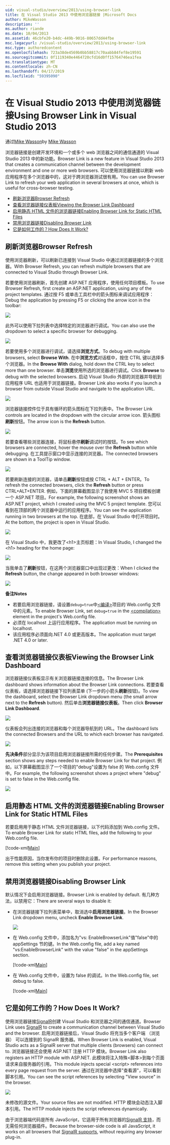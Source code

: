```yaml
---
uid: visual-studio/overview/2013/using-browser-link
title: 在 Visual Studio 2013 中使用浏览器链接 |Microsoft Docs
author: MikeWasson
description: ''
ms.author: riande
ms.date: 10/04/2013
ms.assetid: 46cbfe20-b4dc-449b-9016-80657dd44fbe
msc.legacyurl: /visual-studio/overview/2013/using-browser-link
msc.type: authoredcontent
ms.openlocfilehash: 723a38de4569b0bb58817c70aabb84fef8e19591
ms.sourcegitcommit: 0f1119340e4464720cfd16d0ff15764746ea1fea
ms.translationtype: MT
ms.contentlocale: zh-CN
ms.lasthandoff: 04/17/2019
ms.locfileid: "59395090"
---
```

# <a name="using-browser-link-in-visual-studio-2013"></a><span data-ttu-id="cfc6c-102">在 Visual Studio 2013 中使用浏览器链接</span><span class="sxs-lookup"><span data-stu-id="cfc6c-102">Using Browser Link in Visual Studio 2013</span></span>

<span data-ttu-id="cfc6c-103">通过[Mike Wasson](https://github.com/MikeWasson)</span><span class="sxs-lookup"><span data-stu-id="cfc6c-103">by [Mike Wasson](https://github.com/MikeWasson)</span></span>

<span data-ttu-id="cfc6c-104">浏览器链接是创建开发环境和一个或多个 web 浏览器之间的通信通道的 Visual Studio 2013 中的新功能。</span><span class="sxs-lookup"><span data-stu-id="cfc6c-104">Browser Link is a new feature in Visual Studio 2013 that creates a communication channel between the development environment and one or more web browsers.</span></span> <span data-ttu-id="cfc6c-105">可以使用浏览器链接以刷新 web 应用程序在多个浏览器中的，这对于跨浏览器测试很有用。</span><span class="sxs-lookup"><span data-stu-id="cfc6c-105">You can use Browser Link to refresh your web application in several browsers at once, which is useful for cross-browser testing.</span></span>

- [<span data-ttu-id="cfc6c-106">刷新浏览器</span><span class="sxs-lookup"><span data-stu-id="cfc6c-106">Browser Refresh</span></span>](#browser-refresh)
- [<span data-ttu-id="cfc6c-107">查看浏览器链接仪表板</span><span class="sxs-lookup"><span data-stu-id="cfc6c-107">Viewing the Browser Link Dashboard</span></span>](#dashboard)
- [<span data-ttu-id="cfc6c-108">启用静态 HTML 文件的浏览器链接</span><span class="sxs-lookup"><span data-stu-id="cfc6c-108">Enabling Browser Link for Static HTML Files</span></span>](#static-html)
- [<span data-ttu-id="cfc6c-109">禁用浏览器链接</span><span class="sxs-lookup"><span data-stu-id="cfc6c-109">Disabling Browser Link</span></span>](#disabling)
- [<span data-ttu-id="cfc6c-110">它是如何工作的？</span><span class="sxs-lookup"><span data-stu-id="cfc6c-110">How Does It Work?</span></span>](#how-it-works)

<a id="browser-refresh"></a>
## <a name="browser-refresh"></a><span data-ttu-id="cfc6c-111">刷新浏览器</span><span class="sxs-lookup"><span data-stu-id="cfc6c-111">Browser Refresh</span></span>

<span data-ttu-id="cfc6c-112">使用浏览器刷新，可以刷新已连接到 Visual Studio 中通过浏览器链接的多个浏览器。</span><span class="sxs-lookup"><span data-stu-id="cfc6c-112">With Browser Refresh, you can refresh multiple browsers that are connected to Visual Studio through Browser Link.</span></span>

<span data-ttu-id="cfc6c-113">若要使用浏览器刷新，首先创建 ASP.NET 应用程序，使用任何项目模板。</span><span class="sxs-lookup"><span data-stu-id="cfc6c-113">To use Browser Refresh, first create an ASP.NET application, using any of the project templates.</span></span> <span data-ttu-id="cfc6c-114">通过按 F5 或单击工具栏中的箭头图标来调试应用程序：</span><span class="sxs-lookup"><span data-stu-id="cfc6c-114">Debug the application by pressing F5 or clicking the arrow icon in the toolbar:</span></span>

![](using-browser-link/_static/image1.png)

<span data-ttu-id="cfc6c-115">此外可以使用下拉列表中选择特定的浏览器进行调试。</span><span class="sxs-lookup"><span data-stu-id="cfc6c-115">You can also use the dropdown to select a specific browser for debugging.</span></span>

![](using-browser-link/_static/image2.png)

<span data-ttu-id="cfc6c-116">若要使用多个浏览器进行调试，请选择**浏览方式**。</span><span class="sxs-lookup"><span data-stu-id="cfc6c-116">To debug with multiple browsers, select **Browse With**.</span></span> <span data-ttu-id="cfc6c-117">在中**浏览方式**对话框中，按住 CTRL 键以选择多个浏览器。</span><span class="sxs-lookup"><span data-stu-id="cfc6c-117">In the **Browse With** dialog, hold down the CTRL key to select more than one browser.</span></span> <span data-ttu-id="cfc6c-118">单击**浏览**使用所选的浏览器进行调试。</span><span class="sxs-lookup"><span data-stu-id="cfc6c-118">Click **Browse** to debug with the selected browsers.</span></span> <span data-ttu-id="cfc6c-119">启动 Visual Studio 外部的浏览器并导航到应用程序 URL 也适用于浏览器链接。</span><span class="sxs-lookup"><span data-stu-id="cfc6c-119">Browser Link also works if you launch a browser from outside Visual Studio and navigate to the application URL.</span></span>

![](using-browser-link/_static/image3.png)

<span data-ttu-id="cfc6c-120">浏览器链接控件位于具有循环的箭头图标在下拉列表中。</span><span class="sxs-lookup"><span data-stu-id="cfc6c-120">The Browser Link controls are located in the dropdown with the circular arrow icon.</span></span> <span data-ttu-id="cfc6c-121">箭头图标**刷新**按钮。</span><span class="sxs-lookup"><span data-stu-id="cfc6c-121">The arrow icon is the **Refresh** button.</span></span>

![](using-browser-link/_static/image4.png)

<span data-ttu-id="cfc6c-122">若要查看哪些浏览器连接，将鼠标悬停**刷新**调试时的按钮。</span><span class="sxs-lookup"><span data-stu-id="cfc6c-122">To see which browsers are connected, hover the mouse over the **Refresh** button while debugging.</span></span> <span data-ttu-id="cfc6c-123">在工具提示窗口中显示连接的浏览器。</span><span class="sxs-lookup"><span data-stu-id="cfc6c-123">The connected browsers are shown in a ToolTip window.</span></span>

![](using-browser-link/_static/image5.png)

<span data-ttu-id="cfc6c-124">若要刷新连接的浏览器，请单击**刷新**按钮或按 CTRL + ALT + ENTER。</span><span class="sxs-lookup"><span data-stu-id="cfc6c-124">To refresh the connected browsers, click the **Refresh** button or press CTRL+ALT+ENTER.</span></span> <span data-ttu-id="cfc6c-125">例如，下面的屏幕截图显示了我使用 MVC 5 项目模板创建一个 ASP.NET 项目。</span><span class="sxs-lookup"><span data-stu-id="cfc6c-125">For example, the following screenshot shows an ASP.NET project, which I created using the MVC 5 project template.</span></span> <span data-ttu-id="cfc6c-126">您可以看到在顶部的两个浏览器中运行的应用程序。</span><span class="sxs-lookup"><span data-stu-id="cfc6c-126">You can see the application running in two browsers at the top.</span></span> <span data-ttu-id="cfc6c-127">在底部，在 Visual Studio 中打开项目时。</span><span class="sxs-lookup"><span data-stu-id="cfc6c-127">At the bottom, the project is open in Visual Studio.</span></span>

![](using-browser-link/_static/image6.png)

<span data-ttu-id="cfc6c-128">在 Visual Studio 中，我更改了&lt;h1&gt;主页标题：</span><span class="sxs-lookup"><span data-stu-id="cfc6c-128">In Visual Studio, I changed the &lt;h1&gt; heading for the home page:</span></span>

![](using-browser-link/_static/image7.png)

<span data-ttu-id="cfc6c-129">当我单击了**刷新**按钮，在这两个浏览器窗口中出现过更改：</span><span class="sxs-lookup"><span data-stu-id="cfc6c-129">When I clicked the **Refresh** button, the change appeared in both browser windows:</span></span>

![](using-browser-link/_static/image8.png)

<span data-ttu-id="cfc6c-130">**备注**</span><span class="sxs-lookup"><span data-stu-id="cfc6c-130">**Notes**</span></span>

- <span data-ttu-id="cfc6c-131">若要启用浏览器链接，请设置`debug=true`中[&lt;编译&gt;](https://msdn.microsoft.com/library/s10awwz0(v=vs.85).aspx)项目的 Web.config 文件中的元素。</span><span class="sxs-lookup"><span data-stu-id="cfc6c-131">To enable Browser Link, set `debug=true` in the [&lt;compilation&gt;](https://msdn.microsoft.com/library/s10awwz0(v=vs.85).aspx) element in the project's Web.config file.</span></span>
- <span data-ttu-id="cfc6c-132">必须在 localhost 上运行应用程序。</span><span class="sxs-lookup"><span data-stu-id="cfc6c-132">The application must be running on localhost.</span></span>
- <span data-ttu-id="cfc6c-133">该应用程序必须面向.NET 4.0 或更高版本。</span><span class="sxs-lookup"><span data-stu-id="cfc6c-133">The application must target .NET 4.0 or later.</span></span>

<a id="dashboard"></a>
## <a name="viewing-the-browser-link-dashboard"></a><span data-ttu-id="cfc6c-134">查看浏览器链接仪表板</span><span class="sxs-lookup"><span data-stu-id="cfc6c-134">Viewing the Browser Link Dashboard</span></span>

<span data-ttu-id="cfc6c-135">浏览器链接仪表板显示有关浏览器链接连接的信息。</span><span class="sxs-lookup"><span data-stu-id="cfc6c-135">The Browser Link dashboard shows information about the Browser Link connections.</span></span> <span data-ttu-id="cfc6c-136">若要查看仪表板，请选择浏览器链接下拉列表菜单 (下一步的小箭头**刷新**按钮)。</span><span class="sxs-lookup"><span data-stu-id="cfc6c-136">To view the dashboard, select the Browser Link dropdown menu (the small arrow next to the **Refresh** button).</span></span> <span data-ttu-id="cfc6c-137">然后单击**浏览器链接仪表板**。</span><span class="sxs-lookup"><span data-stu-id="cfc6c-137">Then click **Browser Link Dashboard**.</span></span>

![](using-browser-link/_static/image9.png)

<span data-ttu-id="cfc6c-138">仪表板会列出连接的浏览器和每个浏览器导航到的 URL。</span><span class="sxs-lookup"><span data-stu-id="cfc6c-138">The dashboard lists the connected Browsers and the URL to which each browser has navigated.</span></span>

![](using-browser-link/_static/image10.png)

<span data-ttu-id="cfc6c-139">**先决条件**部分显示为该项目启用浏览器链接所需的任何步骤。</span><span class="sxs-lookup"><span data-stu-id="cfc6c-139">The **Prerequisites** section shows any steps needed to enable Browser Link for that project.</span></span> <span data-ttu-id="cfc6c-140">例如，以下屏幕截图显示了一个项目的"debug"设置为 false 的 Web.config 文件中。</span><span class="sxs-lookup"><span data-stu-id="cfc6c-140">For example, the following screenshot shows a project where "debug" is set to false in the Web.config file.</span></span>

![](using-browser-link/_static/image11.png)

<a id="static-html"></a>
## <a name="enabling-browser-link-for-static-html-files"></a><span data-ttu-id="cfc6c-141">启用静态 HTML 文件的浏览器链接</span><span class="sxs-lookup"><span data-stu-id="cfc6c-141">Enabling Browser Link for Static HTML Files</span></span>

<span data-ttu-id="cfc6c-142">若要启用用于静态 HTML 文件浏览器链接，以下代码添加到 Web.config 文件。</span><span class="sxs-lookup"><span data-stu-id="cfc6c-142">To enable Browser Link for static HTML files, add the following to your Web.config file.</span></span>

[!code-xml[Main](using-browser-link/samples/sample1.xml)]

<span data-ttu-id="cfc6c-143">出于性能原因，当你发布你的项目时删除此设置。</span><span class="sxs-lookup"><span data-stu-id="cfc6c-143">For performance reasons, remove this setting when you publish your project.</span></span>

<a id="disabling"></a>
## <a name="disabling-browser-link"></a><span data-ttu-id="cfc6c-144">禁用浏览器链接</span><span class="sxs-lookup"><span data-stu-id="cfc6c-144">Disabling Browser Link</span></span>

<span data-ttu-id="cfc6c-145">默认情况下会启用浏览器链接。</span><span class="sxs-lookup"><span data-stu-id="cfc6c-145">Browser Link is enabled by default.</span></span> <span data-ttu-id="cfc6c-146">有几种方法，以禁用它：</span><span class="sxs-lookup"><span data-stu-id="cfc6c-146">There are several ways to disable it:</span></span>

- <span data-ttu-id="cfc6c-147">在浏览器链接下拉列表菜单中，取消选中**启用浏览器链接**。</span><span class="sxs-lookup"><span data-stu-id="cfc6c-147">In the Browser Link dropdown menu, uncheck **Enable Browser Link**.</span></span> 

    ![](using-browser-link/_static/image12.png)
- <span data-ttu-id="cfc6c-148">在 Web.config 文件中，添加名为"vs: EnableBrowserLink"值"false"中的 appSettings 节的键。</span><span class="sxs-lookup"><span data-stu-id="cfc6c-148">In the Web.config file, add a key named "vs:EnableBrowserLink" with the value "false" in the appSettings section.</span></span> 

    [!code-xml[Main](using-browser-link/samples/sample2.xml)]
- <span data-ttu-id="cfc6c-149">在 Web.config 文件中，设置为 false 的调试。</span><span class="sxs-lookup"><span data-stu-id="cfc6c-149">In the Web.config file, set debug to false.</span></span> 

    [!code-xml[Main](using-browser-link/samples/sample3.xml)]

<a id="how-it-works"></a>
## <a name="how-does-it-work"></a><span data-ttu-id="cfc6c-150">它是如何工作的？</span><span class="sxs-lookup"><span data-stu-id="cfc6c-150">How Does It Work?</span></span>

<span data-ttu-id="cfc6c-151">使用浏览器链接[SignalR](../../../signalr/index.md)创建 Visual Studio 和浏览器之间的通信通道。</span><span class="sxs-lookup"><span data-stu-id="cfc6c-151">Browser Link uses [SignalR](../../../signalr/index.md) to create a communication channel between Visual Studio and the browser.</span></span> <span data-ttu-id="cfc6c-152">启用浏览器链接后，Visual Studio 将充当多个客户端 （浏览器） 可以连接到的 SignalR 服务器。</span><span class="sxs-lookup"><span data-stu-id="cfc6c-152">When Browser Link is enabled, Visual Studio acts as a SignalR server that multiple clients (browsers) can connect to.</span></span> <span data-ttu-id="cfc6c-153">浏览器链接还会使用 ASP.NET 注册 HTTP 模块。</span><span class="sxs-lookup"><span data-stu-id="cfc6c-153">Browser Link also registers an HTTP module with ASP.NET.</span></span> <span data-ttu-id="cfc6c-154">此模块将注入特殊&lt;脚本&gt;到每个页面请求来自服务器的引用。</span><span class="sxs-lookup"><span data-stu-id="cfc6c-154">This module injects special &lt;script&gt; references into every page request from the server.</span></span> <span data-ttu-id="cfc6c-155">通过在浏览器中选择"查看源"，可以看到脚本引用。</span><span class="sxs-lookup"><span data-stu-id="cfc6c-155">You can see the script references by selecting "View source" in the browser.</span></span>

![](using-browser-link/_static/image13.png)

<span data-ttu-id="cfc6c-156">未修改的源文件。</span><span class="sxs-lookup"><span data-stu-id="cfc6c-156">Your source files are not modified.</span></span> <span data-ttu-id="cfc6c-157">HTTP 模块会动态注入脚本引用。</span><span class="sxs-lookup"><span data-stu-id="cfc6c-157">The HTTP module injects the script references dynamically.</span></span>

<span data-ttu-id="cfc6c-158">由于浏览器端代码是所有 JavaScript，它适用于所有浏览器的[SignalR 支持](../../../signalr/overview/getting-started/supported-platforms.md)，而无需任何浏览器插件。</span><span class="sxs-lookup"><span data-stu-id="cfc6c-158">Because the browser-side code is all JavaScript, it works on all browsers that [SignalR supports](../../../signalr/overview/getting-started/supported-platforms.md), without requiring any browser plug-in.</span></span>
